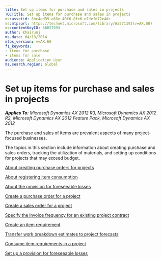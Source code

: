 ```yaml
---
title: Set up items for purchase and sales in projects
TOCTitle: Set up items for purchase and sales in projects
ms:assetid: 6bc4ed39-a68e-40f6-8fe6-e7defd72e4dc
ms:mtpsurl: https://technet.microsoft.com/library/Aa571192(v=AX.60)
ms:contentKeyID: 36057993
author: Khairunj
ms.date: 04/18/2014
mtps_version: v=AX.60
f1_keywords:
- items for purchase
- items for sale
audience: Application User
ms.search.region: Global
---
```


# Set up items for purchase and sales in projects 


_**Applies To:** Microsoft Dynamics AX 2012 R3, Microsoft Dynamics AX 2012 R2, Microsoft Dynamics AX 2012 Feature Pack, Microsoft Dynamics AX 2012_

The purchase and sales of items are prevalent aspects of many project-focused businesses.

The topics in this section include information about creating purchase and sales orders, tracking the utilization of materials, and setting up conditions for projects that may exceed budget.

[About creating purchase orders for projects](about-creating-purchase-orders-for-projects.md)

[About registering item consumption](about-registering-item-consumption.md)

[About the provision for foreseeable losses](about-the-provision-for-foreseeable-losses.md)

[Create a purchase order for a project](create-a-purchase-order-for-a-project.md)

[Create a sales order for a project](create-a-sales-order-for-a-project.md)

[Specify the invoice frequency for an existing project contract](specify-the-invoice-frequency-for-an-existing-project-contract.md)

[Create an item requirement](create-an-item-requirement.md)

[Transfer work breakdown estimates to project forecasts](transfer-work-breakdown-estimates-to-project-forecasts.md)

[Consume item requirements in a project](consume-item-requirements-in-a-project.md)

[Set up a provision for foreseeable losses](set-up-a-provision-for-foreseeable-losses.md)

  


